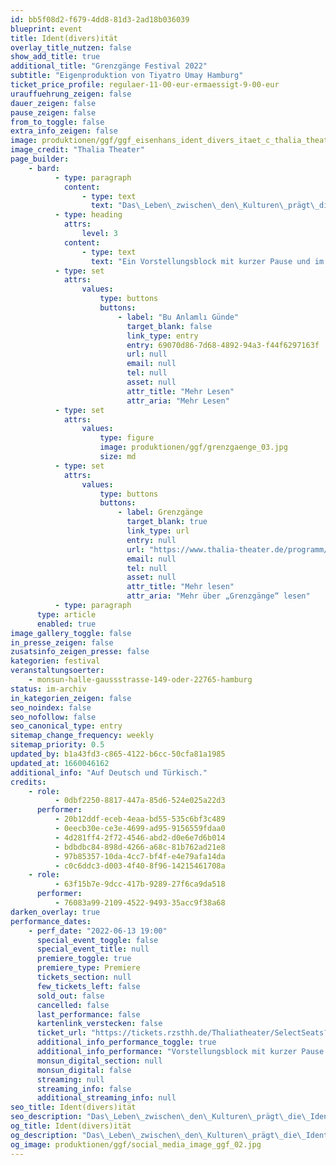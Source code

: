 ```yaml
---
id: bb5f08d2-f679-4dd8-81d3-2ad18b036039
blueprint: event
title: Ident(divers)ität
overlay_title_nutzen: false
show_add_title: true
additional_title: "Grenzgänge Festival 2022"
subtitle: "Eigenproduktion von Tiyatro Umay Hamburg"
ticket_price_profile: regulaer-11-00-eur-ermaessigt-9-00-eur
urauffuehrung_zeigen: false
dauer_zeigen: false
pause_zeigen: false
from_to_toggle: false
extra_info_zeigen: false
image: produktionen/ggf/ggf_eisenhans_ident_divers_itaet_c_thalia_theater.jpg
image_credit: "Thalia Theater"
page_builder:
    - bard:
          - type: paragraph
            content:
                - type: text
                  text: "Das\_Leben\_zwischen\_den\_Kulturen\_prägt\_die\_Identität\_und\_wirft\_neue\_Fragen\_auf\_„Wer\_bin\_ich?“ und „Woher komme ich?“. Die jungen Schauspielerinnen sind der Frage der eigenen Identitätsfindung nachgegangen. Mit aktuellen Bezügen zu ihrem eigenen Leben reflektieren sie ihre Ideen in selbst entworfenen\_Szenen."
          - type: heading
            attrs:
                level: 3
            content:
                - type: text
                  text: "Ein Vorstellungsblock mit kurzer Pause und im Anschluss:"
          - type: set
            attrs:
                values:
                    type: buttons
                    buttons:
                        - label: "Bu Anlamlı Günde"
                          target_blank: false
                          link_type: entry
                          entry: 69070d86-7d68-4892-94a3-f44f6297163f
                          url: null
                          email: null
                          tel: null
                          asset: null
                          attr_title: "Mehr Lesen"
                          attr_aria: "Mehr Lesen"
          - type: set
            attrs:
                values:
                    type: figure
                    image: produktionen/ggf/grenzgaenge_03.jpg
                    size: md
          - type: set
            attrs:
                values:
                    type: buttons
                    buttons:
                        - label: Grenzgänge
                          target_blank: true
                          link_type: url
                          entry: null
                          url: "https://www.thalia-theater.de/programm/jung&mehr/festivals/grenzgaenge/grenzgaenge-2022/"
                          email: null
                          tel: null
                          asset: null
                          attr_title: "Mehr lesen"
                          attr_aria: "Mehr über „Grenzgänge“ lesen"
          - type: paragraph
      type: article
      enabled: true
image_gallery_toggle: false
in_presse_zeigen: false
zusatsinfo_zeigen_presse: false
kategorien: festival
veranstaltungsoerter:
    - monsun-halle-gaussstrasse-149-oder-22765-hamburg
status: im-archiv
in_kategorien_zeigen: false
seo_noindex: false
seo_nofollow: false
seo_canonical_type: entry
sitemap_change_frequency: weekly
sitemap_priority: 0.5
updated_by: b1a43fd3-c865-4122-b6cc-50cfa81a1985
updated_at: 1660046162
additional_info: "Auf Deutsch und Türkisch."
credits:
    - role:
          - 0dbf2250-8817-447a-85d6-524e025a22d3
      performer:
          - 20b12ddf-eceb-4eaa-bd55-535c6bf3c489
          - 0eecb30e-ce3e-4699-ad95-9156559fdaa0
          - 4d281ff4-2f72-4546-abd2-d0e6e7d6b014
          - bdbdbc84-898d-4266-a68c-81b762ad21e8
          - 97b85357-10da-4cc7-bf4f-e4e79afa14da
          - c0c6ddc3-d003-4f40-8f96-14215461708a
    - role:
          - 63f15b7e-9dcc-417b-9289-27f6ca9da518
      performer:
          - 76083a99-2109-4522-9493-35acc9f38a68
darken_overlay: true
performance_dates:
    - perf_date: "2022-06-13 19:00"
      special_event_toggle: false
      special_event_title: null
      premiere_toggle: true
      premiere_type: Premiere
      tickets_section: null
      few_tickets_left: false
      sold_out: false
      cancelled: false
      last_performance: false
      kartenlink_verstecken: false
      ticket_url: "https://tickets.rzsthh.de/Thaliatheater/SelectSeats?ret=1&e=11985&lang=de&play=showcase-tuerkischsprachiger-amateurtheatergruppen-2022&cookies=2"
      additional_info_performance_toggle: true
      additional_info_performance: "Vorstellungsblock mit kurzer Pause <br> „Ident(divers)ität“ & „Bu Anlamlı Günde“  <br> Einführung: 18:45 Uhr"
      monsun_digital_section: null
      monsun_digital: false
      streaming: null
      streaming_info: false
      additional_streaming_info: null
seo_title: Ident(divers)ität
seo_description: "Das\_Leben\_zwischen\_den\_Kulturen\_prägt\_die\_Identität\_und\_wirft\_neue\_Fragen\_auf\_„Wer\_bin\_ich?“ und „Woher komme ich?“."
og_title: Ident(divers)ität
og_description: "Das\_Leben\_zwischen\_den\_Kulturen\_prägt\_die\_Identität\_und\_wirft\_neue\_Fragen\_auf\_„Wer\_bin\_ich?“ und „Woher komme ich?“."
og_image: produktionen/ggf/social_media_image_ggf_02.jpg
---
```

